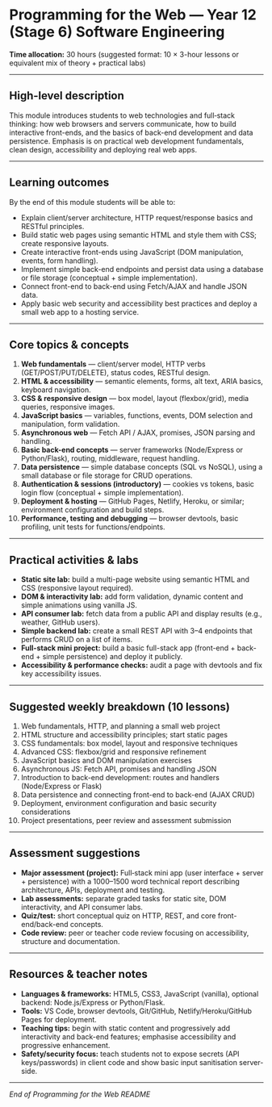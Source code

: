 # Programming for the Web — Year 12 (Stage 6) Software Engineering

**Time allocation:** 30 hours (suggested format: 10 × 3-hour lessons or equivalent mix of theory + practical labs)

---

## High-level description

This module introduces students to web technologies and full‑stack thinking: how web browsers and servers communicate, how to build interactive front-ends, and the basics of back-end development and data persistence. Emphasis is on practical web development fundamentals, clean design, accessibility and deploying real web apps.

---

## Learning outcomes

By the end of this module students will be able to:

* Explain client/server architecture, HTTP request/response basics and RESTful principles.
* Build static web pages using semantic HTML and style them with CSS; create responsive layouts.
* Create interactive front-ends using JavaScript (DOM manipulation, events, form handling).
* Implement simple back-end endpoints and persist data using a database or file storage (conceptual + simple implementation).
* Connect front-end to back-end using Fetch/AJAX and handle JSON data.
* Apply basic web security and accessibility best practices and deploy a small web app to a hosting service.

---

## Core topics & concepts

1. **Web fundamentals** — client/server model, HTTP verbs (GET/POST/PUT/DELETE), status codes, RESTful design.
2. **HTML & accessibility** — semantic elements, forms, alt text, ARIA basics, keyboard navigation.
3. **CSS & responsive design** — box model, layout (flexbox/grid), media queries, responsive images.
4. **JavaScript basics** — variables, functions, events, DOM selection and manipulation, form validation.
5. **Asynchronous web** — Fetch API / AJAX, promises, JSON parsing and handling.
6. **Basic back-end concepts** — server frameworks (Node/Express or Python/Flask), routing, middleware, request handling.
7. **Data persistence** — simple database concepts (SQL vs NoSQL), using a small database or file storage for CRUD operations.
8. **Authentication & sessions (introductory)** — cookies vs tokens, basic login flow (conceptual + simple implementation).
9. **Deployment & hosting** — GitHub Pages, Netlify, Heroku, or similar; environment configuration and build steps.
10. **Performance, testing and debugging** — browser devtools, basic profiling, unit tests for functions/endpoints.

---

## Practical activities & labs

* **Static site lab:** build a multi-page website using semantic HTML and CSS (responsive layout required).
* **DOM & interactivity lab:** add form validation, dynamic content and simple animations using vanilla JS.
* **API consumer lab:** fetch data from a public API and display results (e.g., weather, GitHub users).
* **Simple backend lab:** create a small REST API with 3–4 endpoints that performs CRUD on a list of items.
* **Full-stack mini project:** build a basic full-stack app (front-end + back-end + simple persistence) and deploy it publicly.
* **Accessibility & performance checks:** audit a page with devtools and fix key accessibility issues.

---

## Suggested weekly breakdown (10 lessons)

1. Web fundamentals, HTTP, and planning a small web project
2. HTML structure and accessibility principles; start static pages
3. CSS fundamentals: box model, layout and responsive techniques
4. Advanced CSS: flexbox/grid and responsive refinement
5. JavaScript basics and DOM manipulation exercises
6. Asynchronous JS: Fetch API, promises and handling JSON
7. Introduction to back-end development: routes and handlers (Node/Express or Flask)
8. Data persistence and connecting front-end to back-end (AJAX CRUD)
9. Deployment, environment configuration and basic security considerations
10. Project presentations, peer review and assessment submission

---

## Assessment suggestions

* **Major assessment (project):** Full‑stack mini app (user interface + server + persistence) with a 1000–1500 word technical report describing architecture, APIs, deployment and testing.
* **Lab assessments:** separate graded tasks for static site, DOM interactivity, and API consumer labs.
* **Quiz/test:** short conceptual quiz on HTTP, REST, and core front-end/back-end concepts.
* **Code review:** peer or teacher code review focusing on accessibility, structure and documentation.

---

## Resources & teacher notes

* **Languages & frameworks:** HTML5, CSS3, JavaScript (vanilla), optional backend: Node.js/Express or Python/Flask.
* **Tools:** VS Code, browser devtools, Git/GitHub, Netlify/Heroku/GitHub Pages for deployment.
* **Teaching tips:** begin with static content and progressively add interactivity and back-end features; emphasise accessibility and progressive enhancement.
* **Safety/security focus:** teach students not to expose secrets (API keys/passwords) in client code and show basic input sanitisation server-side.

---

*End of Programming for the Web README*
